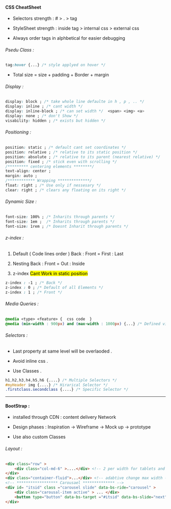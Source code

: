 #### CSS CheatSheet

- Selectors strength : # > . > tag

- StyleSheet strength : inside tag > internal css > external css

- Always order tags in alphbetical for easier debugging

###### Psedu Class :

```css
tag:hover {...} /* style applyed on hover */ 
```

- Total size = size + padding + Border + margin

###### Display :

```css
display: block ; /* take whole line defaulte in h , p , .. */
display: inline ; /* cant width */
display: inline-block ; /* can set width */  <span> <img> <a>
display: none ; /* don't Show */
visability: hidden ; /* exists but hidden */
```

###### Positioning :

```css
position: static ; /* default cant set coordinates */
position: relative ; /* relative to its static position */
position: absolute ; /* relative to its parent (nearest relative) */
position: fixed ; /* stick even with scrolling */
/********* centering elements ********/
text-align: center ;
margin: auto ;
/************ Wrapping **************/
float: right ; /* Use only if nessesary */
clear: right ; /* clears any floating on its right */
```

###### Dynamic Size :

```css
font-size: 100% ; /* Inharits through parents */
font-size: 1em ;  /* Inharits through parents */
font-size: 1rem ; /* Doesnt Inharit through parents */
```

###### z-index :

1. Default ( Code lines order )   Back : Front  =  First : Last

2. Nesting   Back : Front  =  Out : Inside

3. z-index <mark> Cant Work in static position </mark> 

```css
z-index : -1 ; /* Back */
z-index : 0 ; /* Default of all Elements */
z-index : 1 ; /* Front */
```

###### Media Queries :

```css
@media <type> <feature> {  css code  }
@media (min-width : 900px) and (max-width : 1000px) {...} /* Defined view port */
```

###### Selectors :

- Last property at same level will be overlaoded .

- Avoid inline css .

- Use Classes . 

```css
h1,h2,h3,h4,h5,h6 {....} /* Multiple Selectors */
#myHeader img {....} /* Hirarical Selector */
.firstclass.secondclass {....} /* Specific Selector */
```

------------

#### BootStrap :

- installed through CDN : content delivery Network

- Design phases : Inspiration -> Wireframe -> Mock up -> prototype

- Use also custom Classes

###### Layout :

```html
<div class="row" >
    <div class="col-md-6" >....</div> <!-- 2 per width for tablets and bigger  -->
</div>
<div class="container-fluid">...</div> <!-- adabtive change max width --> 
<!-- ****************** Carousael ************** -->
<div id= "itsid" class ="carousel slide" data-bs-ride="carousel" >
    <div class="carousal-item active" > ... </div>
    <button type="button" data-bs-target ="#itsid" data-bs-slide="next">...</button>
</div>
```
